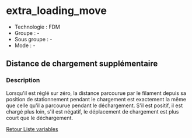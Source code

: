 # extra_loading_move

* Technologie : FDM
* Groupe : -
* Sous groupe : -
* Mode : - 

## Distance de chargement supplémentaire

### Description

Lorsqu'il est réglé sur zéro, la distance parcourue par le filament depuis sa position de stationnement pendant le chargement est exactement la même que celle qu'il a parcourue pendant le déchargement. 
S'il est positif, il est chargé plus loin, s'il est négatif, le déplacement de chargement est plus court que le déchargement. 



[Retour Liste variables](variable_list.md)